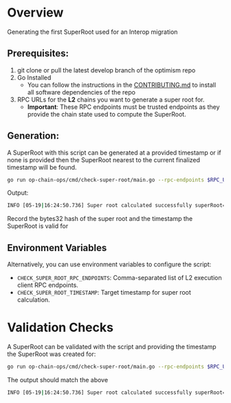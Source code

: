 # Overview

Generating the first SuperRoot used for an Interop migration

## Prerequisites:

1. git clone or pull the latest develop branch of the optimism repo
2. Go Installed
    - You can follow the instructions in the [CONTRIBUTING.md](http://CONTRIBUTING.md) to install all software dependencies of the repo
3. RPC URLs for the **L2** chains you want to generate a super root for.
   - **Important**: These RPC endpoints must be trusted endpoints as they provide the chain state used to compute the SuperRoot.

## Generation:

A SuperRoot with this script can be generated at a provided timestamp or if none is provided then the SuperRoot nearest to the current finalized timestamp will be found.

```bash
go run op-chain-ops/cmd/check-super-root/main.go --rpc-endpoints $RPC_URL_1,$RPC_URL_2
```

Output:

```bash
INFO [05-19|16:24:50.736] Super root calculated successfully superRoot=**0xa47cfdd734e7db568eea0531c5fa6117398a5218d76371a17656e13836a8a44f** timestamp=1,747,682,546 chains=2
```

Record the bytes32 hash of the super root and the timestamp the SuperRoot is valid for

## Environment Variables

Alternatively, you can use environment variables to configure the script:

- `CHECK_SUPER_ROOT_RPC_ENDPOINTS`: Comma-separated list of L2 execution client RPC endpoints.
- `CHECK_SUPER_ROOT_TIMESTAMP`: Target timestamp for super root calculation.

# Validation Checks

A SuperRoot can be validated with the script and providing the timestamp the SuperRoot was created for:

```bash
go run op-chain-ops/cmd/check-super-root/main.go --rpc-endpoints $RPC_URL_1,$RPC_URL_2 --timestamp $SUPER_ROOT_TIMESTAMP
```

The output should match the above

```bash
INFO [05-19|16:24:50.736] Super root calculated successfully superRoot=**0xa47cfdd734e7db568eea0531c5fa6117398a5218d76371a17656e13836a8a44f** timestamp=1,747,682,546 chains=2
```
